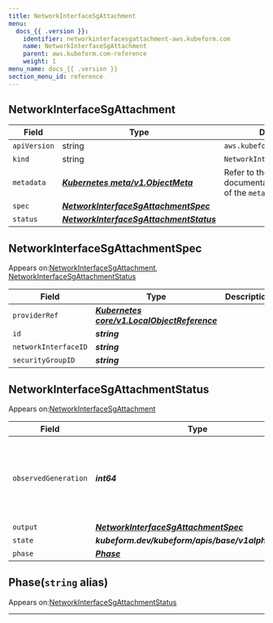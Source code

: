 ```yaml
---
title: NetworkInterfaceSgAttachment
menu:
  docs_{{ .version }}:
    identifier: networkinterfacesgattachment-aws.kubeform.com
    name: NetworkInterfaceSgAttachment
    parent: aws.kubeform.com-reference
    weight: 1
menu_name: docs_{{ .version }}
section_menu_id: reference
---
```


## NetworkInterfaceSgAttachment
| Field | Type | Description |
| ------ | ----- | ----------- |
| `apiVersion` | string | `aws.kubeform.com/v1alpha1` |
|    `kind` | string | `NetworkInterfaceSgAttachment` |
| `metadata` | ***[Kubernetes meta/v1.ObjectMeta](https://v1-18.docs.kubernetes.io/docs/reference/generated/kubernetes-api/v1.18/#objectmeta-v1-meta)***|Refer to the Kubernetes API documentation for the fields of the `metadata` field.|
| `spec` | ***[NetworkInterfaceSgAttachmentSpec](#networkinterfacesgattachmentspec)***||
| `status` | ***[NetworkInterfaceSgAttachmentStatus](#networkinterfacesgattachmentstatus)***||
## NetworkInterfaceSgAttachmentSpec

Appears on:[NetworkInterfaceSgAttachment](#networkinterfacesgattachment), [NetworkInterfaceSgAttachmentStatus](#networkinterfacesgattachmentstatus)

| Field | Type | Description |
| ------ | ----- | ----------- |
| `providerRef` | ***[Kubernetes core/v1.LocalObjectReference](https://v1-18.docs.kubernetes.io/docs/reference/generated/kubernetes-api/v1.18/#localobjectreference-v1-core)***||
| `id` | ***string***||
| `networkInterfaceID` | ***string***||
| `securityGroupID` | ***string***||
## NetworkInterfaceSgAttachmentStatus

Appears on:[NetworkInterfaceSgAttachment](#networkinterfacesgattachment)

| Field | Type | Description |
| ------ | ----- | ----------- |
| `observedGeneration` | ***int64***| ***(Optional)*** Resource generation, which is updated on mutation by the API Server.|
| `output` | ***[NetworkInterfaceSgAttachmentSpec](#networkinterfacesgattachmentspec)***| ***(Optional)*** |
| `state` | ***kubeform.dev/kubeform/apis/base/v1alpha1.State***| ***(Optional)*** |
| `phase` | ***[Phase](#phase)***| ***(Optional)*** |
## Phase(`string` alias)

Appears on:[NetworkInterfaceSgAttachmentStatus](#networkinterfacesgattachmentstatus)

---
